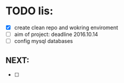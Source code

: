 # TODO lis:
- [x] create clean repo and wokring enviroment
- [ ] aim of project: deadline 2016.10.14
- [ ] config mysql databases

## NEXT:
- [ ]
